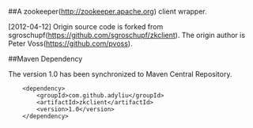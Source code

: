 
##A zookeeper(http://zookeeper.apache.org) client wrapper.

[2012-04-12]
    Origin source code is forked from sgroschupf(https://github.com/sgroschupf/zkclient).
    The origin author is Peter Voss(https://github.com/pvoss).

##Maven Dependency

The version 1.0 has been synchronized to Maven Central Repository.

        <dependency>
            <groupId>com.github.adyliu</groupId>
            <artifactId>zkclient</artifactId>
            <version>1.0</version>
        </dependency>
